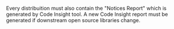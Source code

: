Every distribuition must also contain the "Notices Report" which is generated by Code Insight tool.
A new Code Insight report must be generated if downstream open source libraries change.
